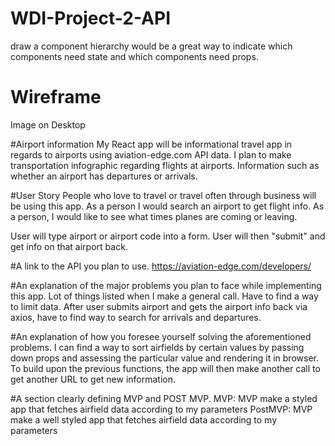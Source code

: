 # WDI-Project-2-API

draw a component hierarchy would be a great way to indicate which components need state and which components need props.

# Wireframe
Image on Desktop

#Airport information
My React app will be informational travel app in regards to airports using aviation-edge.com API data. I plan to make transportation infographic regarding flights at airports. Information such as whether an airport has departures or arrivals.

#User Story
People who love to travel or travel often through business will be using this app.
As a person I would search an airport to get flight info.
As  a person, I would like to see what times planes are coming or leaving.

User will type airport or airport code into a form. User will then "submit" and get info on that airport back.


#A link to the API you plan to use.
https://aviation-edge.com/developers/

#An explanation of the major problems you plan to face while implementing this app.
Lot of things listed when I make a general call. Have to find a way to limit data. After user submits airport and gets the airport info back via axios, have to find way to search for arrivals and departures.

#An explanation of how you foresee yourself solving the aforementioned problems.
I can find a way to sort airfields by certain values by passing down props and assessing the particular value and rendering it in browser. To build upon the previous functions, the app will then make another call to get another URL to get new information.

#A section clearly defining MVP and POST MVP.
MVP: MVP make a styled app that fetches airfield data according to my parameters
PostMVP: MVP make a well styled app that fetches airfield data according to my parameters
